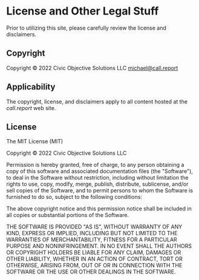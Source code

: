 # License and Other Legal Stuff

Prior to utilizing this site, please carefully review the license and disclaimers.

## Copyright

Copyright © 2022 Civic Objective Solutions LLC 
<michael@call.report>

## Applicability

The copyright, license, and disclaimers apply to all content hosted at the _call.report_ web site.

## License

The MIT License (MIT)

Copyright © 2022 Civic Objective Solutions LLC

Permission is hereby granted, free of charge, to any person obtaining a copy
of this software and associated documentation files (the "Software"), to deal
in the Software without restriction, including without limitation the rights
to use, copy, modify, merge, publish, distribute, sublicense, and/or sell
copies of the Software, and to permit persons to whom the Software is
furnished to do so, subject to the following conditions:

The above copyright notice and this permission notice shall be included in
all copies or substantial portions of the Software.

THE SOFTWARE IS PROVIDED "AS IS", WITHOUT WARRANTY OF ANY KIND, EXPRESS OR
IMPLIED, INCLUDING BUT NOT LIMITED TO THE WARRANTIES OF MERCHANTABILITY,
FITNESS FOR A PARTICULAR PURPOSE AND NONINFRINGEMENT. IN NO EVENT SHALL THE
AUTHORS OR COPYRIGHT HOLDERS BE LIABLE FOR ANY CLAIM, DAMAGES OR OTHER
LIABILITY, WHETHER IN AN ACTION OF CONTRACT, TORT OR OTHERWISE, ARISING FROM,
OUT OF OR IN CONNECTION WITH THE SOFTWARE OR THE USE OR OTHER DEALINGS IN
THE SOFTWARE.